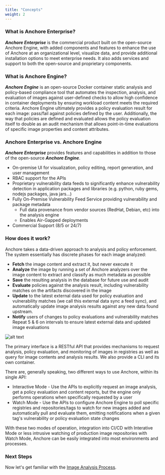 ```yaml
---
title: "Concepts"
weight: 2
---
```


### What is Anchore Enterprise?

**_Anchore Enterprise_** is the commercial product built on the open-source Anchore Engine, with added components and features to enhance the use of Anchore at an organizational level, visualize data, and provide additional installation options to meet enterprise needs. It also adds services and support to both the open-source and proprietary components.

### What is Anchore Engine?

**_Anchore Engine_** is an open-source Docker container static analysis and policy-based compliance tool that automates the inspection, analysis, and evaluation of images against user-defined checks to allow high confidence in container deployments by ensuring workload content meets the required criteria. Anchore Engine ultimately provides a policy evaluation result for each image: pass/fail against policies defined by the user. Additionally, the way that policies are defined and evaluated allows the policy evaluation itself to double as an audit mechanism that allows point-in-time evaluations of specific image properties and content attributes.

### Anchore Enterprise vs. Anchore Engine

**_Anchore Enterprise_** provides features and capabilities in addition to those of the open-source **_Anchore Engine_**. 

- On-premise UI for visualization, policy editing, report generation, and user management
- RBAC support for the APIs
- Proprietary vulnerability data feeds to significantly enhance vulnerability detection in application packages and libraries (e.g. python, ruby gems, nodejs packages, java jars...)
- Fully On-Premise Vulnerability Feed Service providing vulnerability and package metadata
    - Full data provenance from vendor sources (RedHat, Debian, etc) into the analysis engine
    - Enables Air-Gapped deployments
- Commercial Support (8/5 or 24/7)

### How does it work? 

Anchore takes a data-driven approach to analysis and policy enforcement. The system essentially has discrete phases for each image analyzed:

- **Fetch** the image content and extract it, but never execute it
- **Analyze** the image by running a set of Anchore analyzers over the image content to extract and classify as much metadata as possible
- **Save** the resulting analysis in the database for future use and audit
- **Evaluate** policies against the analysis result, including vulnerability matches on the artifacts discovered in the image
- **Update** to the latest external data used for policy evaluation and vulnerability matches (we call this external data sync a feed sync), and automatically update image analysis results against any new data found upstream.
- **Notify** users of changes to policy evaluations and vulnerability matches
Repeat 5 & 6 on intervals to ensure latest external data and updated image evaluations

![alt text](/HowItWorks.png)

The primary interface is a RESTful API that provides mechanisms to request analysis, policy evaluation, and monitoring of images in registries as well as query for image contents and analysis results. We also provide a CLI and its own container.

There are, generally speaking, two different ways to use Anchore, within its single API:

- Interactive Mode - Use the APIs to explicitly request an image analysis, get a policy evaluation and content reports, but the engine only performs operations when specifically requested by a user
- Watch Mode - Use the APIs to configure Anchore Engine to poll specific registries and repositories/tags to watch for new images added and automatically pull and evaluate them, emitting notifications when a given tag's vulnerability or policy evaluation state changes

With these two modes of operation, integration into CI/CD with Interative Mode or less intrusive watching of production image repositories with Watch Mode, Anchore can be easily integrated into most environments and processes.

### Next Steps

Now let's get familiar with the [Image Analysis Process](/docs/overview/concepts/image_analysis_process).